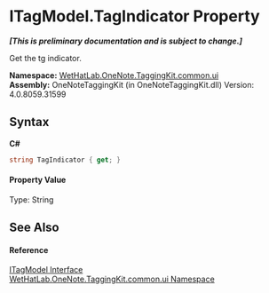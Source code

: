 # ITagModel.TagIndicator Property 
 _**\[This is preliminary documentation and is subject to change.\]**_

Get the tg indicator.

**Namespace:**&nbsp;<a href="043a9407-ac38-b3ac-7348-a6090af495ad">WetHatLab.OneNote.TaggingKit.common.ui</a><br />**Assembly:**&nbsp;OneNoteTaggingKit (in OneNoteTaggingKit.dll) Version: 4.0.8059.31599

## Syntax

**C#**<br />
``` C#
string TagIndicator { get; }
```


#### Property Value
Type: String

## See Also


#### Reference
<a href="4379db15-a23d-a911-021b-20b55dca9ef2">ITagModel Interface</a><br /><a href="043a9407-ac38-b3ac-7348-a6090af495ad">WetHatLab.OneNote.TaggingKit.common.ui Namespace</a><br />